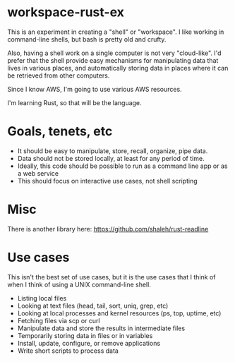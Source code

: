# workspace-rust-ex

This is an experiment in creating a "shell" or "workspace". I like working
in command-line shells, but bash is pretty old and crufty.

Also, having a shell work on a single computer is not very "cloud-like".
I'd prefer that the shell provide easy mechanisms for manipulating data
that lives in various places, and automatically storing data in places
where it can be retrieved from other computers.

Since I know AWS, I'm going to use various AWS resources.

I'm learning Rust, so that will be the language.

# Goals, tenets, etc

* It should be easy to manipulate, store, recall, organize, pipe data.
* Data should not be stored locally, at least for any period of time.
* Ideally, this code should be possible to run as a command line app or
  as a web service
* This should focus on interactive use cases, not shell scripting

# Misc

There is another library here: https://github.com/shaleh/rust-readline

# Use cases

This isn't the best set of use cases, but it is the use cases that I think
of when I think of using a UNIX command-line shell.

* Listing local files
* Looking at text files (head, tail, sort, uniq, grep, etc)
* Looking at local processes and kernel resources (ps, top, uptime, etc)
* Fetching files via scp or curl
* Manipulate data and store the results in intermediate files
* Temporarily storing data in files or in variables
* Install, update, configure, or remove applications
* Write short scripts to process data
